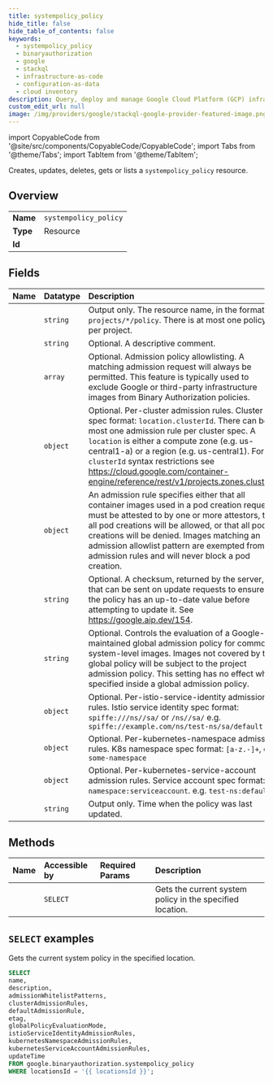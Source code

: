 ```yaml
---
title: systempolicy_policy
hide_title: false
hide_table_of_contents: false
keywords:
  - systempolicy_policy
  - binaryauthorization
  - google
  - stackql
  - infrastructure-as-code
  - configuration-as-data
  - cloud inventory
description: Query, deploy and manage Google Cloud Platform (GCP) infrastructure and resources using SQL
custom_edit_url: null
image: /img/providers/google/stackql-google-provider-featured-image.png
---
```


import CopyableCode from '@site/src/components/CopyableCode/CopyableCode';
import Tabs from '@theme/Tabs';
import TabItem from '@theme/TabItem';

Creates, updates, deletes, gets or lists a <code>systempolicy_policy</code> resource.

## Overview
<table><tbody>
<tr><td><b>Name</b></td><td><code>systempolicy_policy</code></td></tr>
<tr><td><b>Type</b></td><td>Resource</td></tr>
<tr><td><b>Id</b></td><td><CopyableCode code="google.binaryauthorization.systempolicy_policy" /></td></tr>
</tbody></table>

## Fields
| Name | Datatype | Description |
|:-----|:---------|:------------|
| <CopyableCode code="name" /> | `string` | Output only. The resource name, in the format `projects/*/policy`. There is at most one policy per project. |
| <CopyableCode code="description" /> | `string` | Optional. A descriptive comment. |
| <CopyableCode code="admissionWhitelistPatterns" /> | `array` | Optional. Admission policy allowlisting. A matching admission request will always be permitted. This feature is typically used to exclude Google or third-party infrastructure images from Binary Authorization policies. |
| <CopyableCode code="clusterAdmissionRules" /> | `object` | Optional. Per-cluster admission rules. Cluster spec format: `location.clusterId`. There can be at most one admission rule per cluster spec. A `location` is either a compute zone (e.g. us-central1-a) or a region (e.g. us-central1). For `clusterId` syntax restrictions see https://cloud.google.com/container-engine/reference/rest/v1/projects.zones.clusters. |
| <CopyableCode code="defaultAdmissionRule" /> | `object` | An admission rule specifies either that all container images used in a pod creation request must be attested to by one or more attestors, that all pod creations will be allowed, or that all pod creations will be denied. Images matching an admission allowlist pattern are exempted from admission rules and will never block a pod creation. |
| <CopyableCode code="etag" /> | `string` | Optional. A checksum, returned by the server, that can be sent on update requests to ensure the policy has an up-to-date value before attempting to update it. See https://google.aip.dev/154. |
| <CopyableCode code="globalPolicyEvaluationMode" /> | `string` | Optional. Controls the evaluation of a Google-maintained global admission policy for common system-level images. Images not covered by the global policy will be subject to the project admission policy. This setting has no effect when specified inside a global admission policy. |
| <CopyableCode code="istioServiceIdentityAdmissionRules" /> | `object` | Optional. Per-istio-service-identity admission rules. Istio service identity spec format: `spiffe:///ns//sa/` or `/ns//sa/` e.g. `spiffe://example.com/ns/test-ns/sa/default` |
| <CopyableCode code="kubernetesNamespaceAdmissionRules" /> | `object` | Optional. Per-kubernetes-namespace admission rules. K8s namespace spec format: `[a-z.-]+`, e.g. `some-namespace` |
| <CopyableCode code="kubernetesServiceAccountAdmissionRules" /> | `object` | Optional. Per-kubernetes-service-account admission rules. Service account spec format: `namespace:serviceaccount`. e.g. `test-ns:default` |
| <CopyableCode code="updateTime" /> | `string` | Output only. Time when the policy was last updated. |

## Methods
| Name | Accessible by | Required Params | Description |
|:-----|:--------------|:----------------|:------------|
| <CopyableCode code="get_policy" /> | `SELECT` | <CopyableCode code="locationsId" /> | Gets the current system policy in the specified location. |

## `SELECT` examples

Gets the current system policy in the specified location.

```sql
SELECT
name,
description,
admissionWhitelistPatterns,
clusterAdmissionRules,
defaultAdmissionRule,
etag,
globalPolicyEvaluationMode,
istioServiceIdentityAdmissionRules,
kubernetesNamespaceAdmissionRules,
kubernetesServiceAccountAdmissionRules,
updateTime
FROM google.binaryauthorization.systempolicy_policy
WHERE locationsId = '{{ locationsId }}'; 
```
